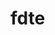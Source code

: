 
# fdte

<!-- Uncomment and add link to this line when the gh-pages is live -->
<!-- If you're looking my portfolio, click this link -->

